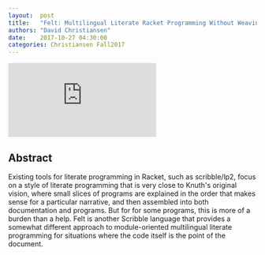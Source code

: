```yaml
--- 
layout:  post 
title:   "Felt: Multilingual Literate Racket Programming Without Weaving"
authors: "David Christiansen"
date:    2017-10-27 04:30:00
categories: Christiansen Fall2017
--- 
```


<iframe src="https://www.youtube.com/embed/539qdXBtmAY" frameborder="0" allowfullscreen></iframe>

## Abstract

Existing tools for literate programming in Racket, such as scribble/lp2,
focus on a style of literate programming that is very close to Knuth's
original vision, where small slices of programs are explained in the
order that makes sense for a particular narrative, and then assembled
into both documentation and programs. But for for some programs, this is
more of a burden than a help. Felt is another Scribble language that
provides a somewhat different approach to module-oriented multilingual
literate programming for situations where the code itself is the point
of the document.
